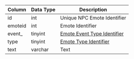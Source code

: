 | Column  | Data Type | Description                                                                                       |
| ------- | --------- | ------------------------------------------------------------------------------------------------- |
| id      | int       | Unique NPC Emote Identifier                                                                       |
| emoteid | int       | Emote Identifier                                                                                  |
| event_  | tinyint   | [Emote Event Type Identifier](https://eqemu.gitbook.io/server/categories/types/emote-event-types) |
| type    | tinyint   | [Emote Type Identifier](https://eqemu.gitbook.io/server/categories/types/emote-types)             |
| text    | varchar   | Text                                                                                              |